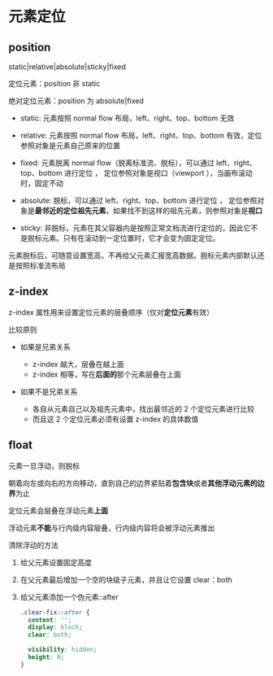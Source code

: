 # 元素定位

## position

static|relative|absolute|sticky|fixed

定位元素：position 非 static

绝对定位元素：position 为 absolute|fixed

- static: 元素按照 normal flow 布局，left、right、top、bottom 无效
- relative: 元素按照 normal flow 布局，left、right、top、bottom 有效，定位参照对象是元素自己原来的位置
- fixed: 元素脱离 normal flow（脱离标准流、脱标），可以通过 left、right、top、bottom 进行定位 ， 定位参照对象是视口（viewport ），当画布滚动时，固定不动

- absolute: 脱标，可以通过 left、right、top、bottom 进行定位 ， 定位参照对象是**最邻近的定位祖先元素**，如果找不到这样的祖先元素，则参照对象是**视口**
- sticky: 非脱标，元素在其父容器内是按照正常文档流进行定位的，因此它不是脱标元素。只有在滚动到一定位置时，它才会变为固定定位。

元素脱标后，可随意设置宽高，不再给父元素汇报宽高数据。脱标元素内部默认还是按照标准流布局

## z-index

z-index 属性用来设置定位元素的层叠顺序（仅对**定位元素**有效）

比较原则

- 如果是兄弟关系

  - z-index 越大，层叠在越上面
  - z-index 相等，写在**后面的**那个元素层叠在上面

- 如果不是兄弟关系
  - 各自从元素自己以及祖先元素中，找出最邻近的 2 个定位元素进行比较
  - 而且这 2 个定位元素必须有设置 z-index 的具体数值

## float

元素一旦浮动，则脱标

朝着向左或向右的方向移动，直到自己的边界紧贴着**包含块**或者**其他浮动元素的边界**为止

定位元素会层叠在浮动元素**上面**

浮动元素**不能**与行内级内容层叠，行内级内容将会被浮动元素推出

清除浮动的方法

1. 给父元素设置固定高度

2. 在父元素最后增加一个空的块级子元素，并且让它设置 clear：both

3. 给父元素添加一个伪元素::after

   ```css
   .clear-fix::after {
     content: '';
     display: block;
     clear: both;

     visibility: hidden;
     height: 0;
   }
   ```
